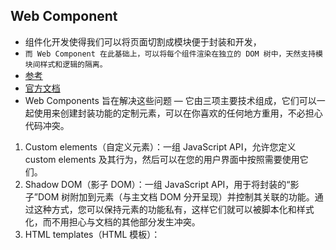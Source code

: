 ## Web Component
* 组件化开发使得我们可以将页面切割成模块便于封装和开发，
* `而 Web Component 在此基础上，可以将每个组件渲染在独立的 DOM 树中，天然支持模块间样式和逻辑的隔离。`
* [参考]("https://codesandbox.io/s/snowy-darkness-jmdip7?file=/index.html")
* [官方文档]("https://developer.mozilla.org/zh-CN/docs/Web/Web_Components?spm=a2c6h.12873639.article-detail.9.677b4a9cF4YtzS")
* Web Components 旨在解决这些问题 — 它由三项主要技术组成，它们可以一起使用来创建封装功能的定制元素，可以在你喜欢的任何地方重用，不必担心代码冲突。
1. Custom elements（自定义元素）：一组 JavaScript API，允许您定义 custom elements 及其行为，然后可以在您的用户界面中按照需要使用它们。
2. Shadow DOM（影子 DOM）：一组 JavaScript API，用于将封装的“影子”DOM 树附加到元素（与主文档 DOM 分开呈现）并控制其关联的功能。通过这种方式，您可以保持元素的功能私有，这样它们就可以被脚本化和样式化，而不用担心与文档的其他部分发生冲突。
3. HTML templates（HTML 模板）： <template> 和 <slot> 元素使您可以编写不在呈现页面中显示的标记模板。然后它们可以作为自定义元素结构的基础被多次重用。


#### Custom Elements
* 一组 Javascript API，允许您定义 Custom Elements 及其行为，然后在您的用户界面中按照需要使用它们。
```ts
// custom button
class CustomButton extends HTMLElement {
  constructor() {
    super();
    const button = document.createElement("button");
    button.innerText = this.getAttribute("name") || "custom button";
    button.disabled = true;
    this.appendChild(button);
  }
}

window.customElements.define("custom-button", CustomButton);
```

#### shadow dom
* shadow dom其实早在iframe中就已经出现。相当于iframe里面的DOM Tree，是独立于文档流之外的DOM Tree ，有点像是BFC
* `但是shadow dom的元素不存在样式污染，样式可以随心所欲，并且里面的元素样式变化不会触发外部的样式回流和重绘`
```html
<!DOCTYPE html>
<html lang="en">
<head>
    <meta charset="UTF-8">
    <meta http-equiv="X-UA-Compatible" content="IE=edge">
    <meta name="viewport" content="width=device-width, initial-scale=1.0">
    <title>Document</title>
</head>
<script>
    customElements.define('shadow-test', class extends HTMLElement {
        connectedCallback() {
            const shadow = this.attachShadow({mode: 'closed'});
            shadow.innerHTML = "这是Shadow DOM元素"
            const div = document.createElement("div")
            div.innerHTML = "这是Light DOM元素"
            this.append(div)
        }
    });
</script>
<body>
<!--添加这个shadow-dom元素-->
<shadow-test/>
</body>
</html>
```

#### template
* 当您必须在网页上重复使用相同的标记结构时，使用某种模板而不是一遍又一遍地重复相同的结构是有意义的。以前这是可行的，但 HTML <template> 元素使它更容易实现 (这在现代浏览器中得到了很好的支持)。
* `此元素及其内容不会在 DOM 中呈现，但仍可使用 JavaScript 去引用它。`
```html
<!DOCTYPE html>
<html lang="en">
<head>
    <meta charset="UTF-8">
    <meta http-equiv="X-UA-Compatible" content="IE=edge">
    <meta name="viewport" content="width=device-width, initial-scale=1.0">
    <title>Document</title>
</head>
<body>
<template id="test">
     <div>i am a template</div>
</template>
<script>
    const template = document.getElementById('test')
    document.body.appendChild(template.content)
</script>
</body>
</html>
```

